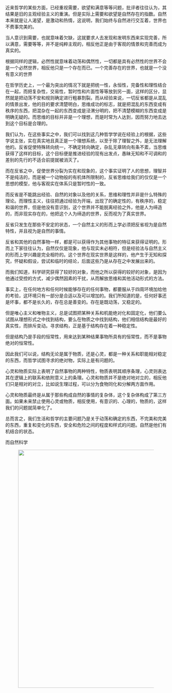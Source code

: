 <p data-pid="ZCkXSBfE">近来哲学的某些方面，已经重视需要，欲望和满意等等问题，批评者往往认为，其结果是旧的主观经验主义的重演。但是实际上需要和欲望是自然存在的指数。自然本来就是让人渴望，是激动和热情，这说明，我们始终与自然进行交互着，世界也不费事完美的。</p><p data-pid="Zd-LHzKu">当人意识到需要，也就意味着欠缺，这就要求人去发现和发明东西来实现完善，所以满意，需要等等，并不是纯粹主观的，相反他正是由于客观的情景和完善而成为真实的。</p><p data-pid="JPzlKoWC">根据同样的逻辑，必然性就意味着动荡和偶然性，一切都是具有必然性的世界不会是一个必然世界，相反他只是一个存在而已。一个完善存在的世界，也就是一个没有意义的世界</p><p data-pid="s4jux85O">在哲学历史上，一个最为突出的情况下就是把统一性，永恒性，完备性和理性结合在一起，而把复杂性，交易性，暂时性和片面性等等放到另一面，这样的区分，显然就是把动荡不安和规则确定进行粗暴割裂。而从经验来说，一切反省都是从混乱的情景出发，他的目的要求清楚明白，思维成功的标志，就是把混乱的东西变成有秩序的东西，把混杂在一起的东西变成是泾渭分明的，把不清楚模糊的东西变成是明确无疑的。而思维的目标并非是一个理想，而是时常为人达到，因而努力地去达到这个目标是合理的。</p><p data-pid="8THHLScp">我们认为，在这些事实之中，我们可以找到这几种哲学学说在经验上的根据，这些学说主张，实在真实地且真正是一个理想系统，以至于除了理智之外，是无法理解他的。反省促使特殊转向统一，不确定转向确定，杂乱无章转向有条不紊，当思维获得了这样的目标，这个目标便是推进经验的现有出发点，愚昧无知和不可调和的差别的先行的不适合前提就被消灭了。</p><p data-pid="TisihSQW">而在反省之中，促使世界分裂为实在和现象的，这个事实证明了人的思想，理智并不是纯洁的，而是被一个动物般的有机体所限制的，反省思维给我们的仅仅是一个思想的模型，他与客观实在体系只是暂时性的一致。</p><p data-pid="bSSVBAo2">而反省是不能跳出经验、自然的对象以及他的关系，思维和理性并非是什么特殊的理论。而理性主义，往往把通过经验为开端，出现了的确定性的，有秩序的，稳定和谐的世界，但是他没有意识到，这个世界并不能脱离经验之外，他是人为缔造的，而非现实存在的，他把这个人为缔造的世界，反而视为了真实世界。</p><p data-pid="OTptd5ya">反省只发生在那些不安定的状态，一个自然主义的形而上学必须把反省视为是自然特性，并且视为是自然的事情。</p><p data-pid="FVKdgIQV">反省和其他的自然事物一样，都是可以获得作为其他事物的特征来获得证明的。形而上下家往往认为，自然仅仅是现象，他与现实未必相符，但是经验法与自然主义的形而上学兴趣是完全相符的。这个世界在现实世界是这样的，他产生于无知和探究，怀疑和假设，尝试和临时的结论，后面这些乃是从存在之中发展出来的。</p><p data-pid="n241T2Bd">而我们知道，科学研究获得了较好的对象，而他之所以获得的较好的对象，是因为他通过受控的方式，减少偶然因素的干扰，从而解放思维和其他活动形式的方法。</p><p data-pid="wgrqM5sP">事实上，在任何地方和任何时候能够存在的任何事物，都要服从于四周环境加给他的考验，这环境只有一部分是合适以及可以增加的。我们所知道的是，任何好事还是坏事，都不是长久的，存在总是善变的。存在是既动荡，又稳定的。</p><p data-pid="M7luD10Z">但是唯心主义和唯物主义，总是试图把某种关系和机能绝对化和固定化，他们要么试图从理想形式之中找到结构，要么在物质之中找到结构，他们相信结构是最好的真实性，而排斥变动。寻求结构，正是基于结构存在着一种稳定性。</p><p data-pid="doE6vbHa">但是结构乃是手段的恒常性，用来达到某种结果事物所具有的恒常性，而不是事物绝对的恒常性。</p><p data-pid="BRGrYnUO">因此我们可以说，结构无论是属于物质，还是心灵，都是一种关系和职能相对稳定的东西，而哲学试图寻求的绝对物，实际上是有问题的。</p><p data-pid="fB3ONim-">心灵和物质实际上表明了自然事物的两种特性，物质表明其顺序条理，心灵则表达其在逻辑上的联系和依附意义上的条理。心灵和物质并不是绝对地对立的，相反他们只是相对的对立，比如说生理过程，可以分为食物同化和分解两方面作用。</p><p data-pid="ErhHrNeM">心灵和物质最终是从属于那些构成自然的事情的复杂体，这个复杂体构成了第三方面。如果未来禁止使用心灵或物质，相反使用，有意识的、心理的，物质的，这样我们的问题就简单化了。</p><p data-pid="5EcYliUb">总而言之，我们生活和哲学的主要问题乃是关于动荡和确定的东西，不完美和完美的东西，重复和变化的东西，安全和危险之间的程度和样式的问题。自然是他们有机结合的状态。</p><p data-pid="Gt4Os9-N">而自然科学</p><figure data-size="normal"><img src="https://picx.zhimg.com/v2-dacf99d875f4beb94dafff3834d369f3_720w.jpg?source=d16d100b" data-caption="" data-size="normal" data-rawwidth="744" data-rawheight="213" class="origin_image zh-lightbox-thumb" width="744" data-original="https://pic1.zhimg.com/v2-dacf99d875f4beb94dafff3834d369f3_720w.jpg?source=d16d100b"></figure><p></p>